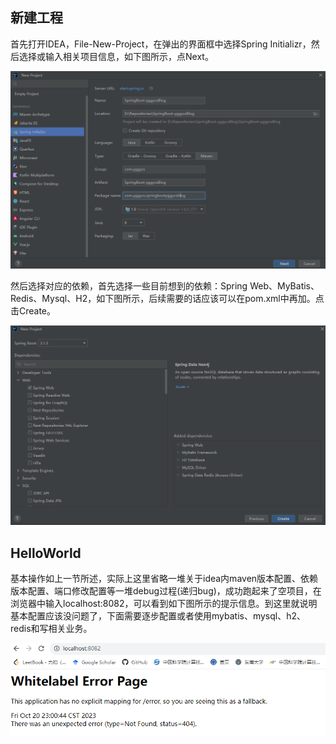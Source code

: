 ## 新建工程
首先打开IDEA，File-New-Project，在弹出的界面框中选择Spring Initializr，然后选择或输入相关项目信息，如下图所示，点Next。

![图3-5](./figure/3-5.PNG)

然后选择对应的依赖，首先选择一些目前想到的依赖：Spring Web、MyBatis、Redis、Mysql、H2，如下图所示，后续需要的话应该可以在pom.xml中再加。点击Create。

![图3-6](./figure/3-6.PNG)

## HelloWorld
基本操作如上一节所述，实际上这里省略一堆关于idea内maven版本配置、依赖版本配置、端口修改配置等一堆debug过程(递归bug)，成功跑起来了空项目，在浏览器中输入localhost:8082，可以看到如下图所示的提示信息。到这里就说明基本配置应该没问题了，下面需要逐步配置或者使用mybatis、mysql、h2、redis和写相关业务。

![图3-7](./figure/3-7.PNG)
